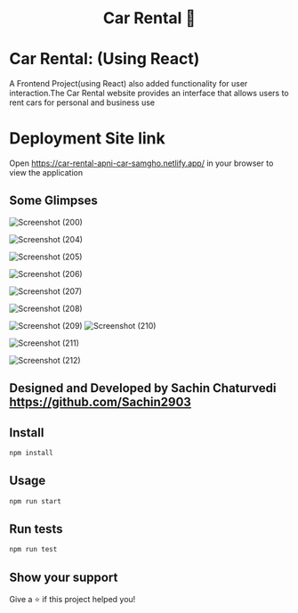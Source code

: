 
<h1 align="center">Car Rental 👋</h1>


# Car Rental: (Using React)
A Frontend Project(using React) also added functionality for user interaction.The Car Rental website provides an interface that allows users to rent cars for personal and business use



# Deployment Site link
Open https://car-rental-apni-car-samgho.netlify.app/ in your browser to view the application

## Some Glimpses
![Screenshot (200)](https://github.com/Sachin2903/Car-Rental_Using_React/assets/92660783/1676ad29-1b8c-4e73-9f98-59013c411891)

![Screenshot (204)](https://github.com/Sachin2903/Car-Rental_Using_React/assets/92660783/5936a1df-5791-43cb-8c52-e797043004cf)

![Screenshot (205)](https://github.com/Sachin2903/Car-Rental_Using_React/assets/92660783/3fe23f42-270d-45d4-a982-14f295f9c2a5)

![Screenshot (206)](https://github.com/Sachin2903/Car-Rental_Using_React/assets/92660783/f279f4d3-745a-4b50-8027-42f2ad659bba)

![Screenshot (207)](https://github.com/Sachin2903/Car-Rental_Using_React/assets/92660783/4cb982fe-6041-4a2b-80e2-bf9a70c9d889)

![Screenshot (208)](https://github.com/Sachin2903/Car-Rental_Using_React/assets/92660783/dafe12c1-8f93-4e08-9c30-7c5b77550cc6)

![Screenshot (209)](https://github.com/Sachin2903/Car-Rental_Using_React/assets/92660783/37d22846-60b8-42db-9733-d17edf72af94)
![Screenshot (210)](https://github.com/Sachin2903/Car-Rental_Using_React/assets/92660783/65e327fc-6f60-48b2-9bb7-7ebc5fa2b5aa)

![Screenshot (211)](https://github.com/Sachin2903/Car-Rental_Using_React/assets/92660783/0d18b90e-e1ec-4859-a1ab-cbc9737b348f)

![Screenshot (212)](https://github.com/Sachin2903/Car-Rental_Using_React/assets/92660783/c6b56ad0-d9c2-469f-a428-4dde3de99d77)


## Designed and Developed by  Sachin Chaturvedi https://github.com/Sachin2903



## Install

```sh
npm install
```

## Usage

```sh
npm run start
```

## Run tests

```sh
npm run test
```

## Show your support

Give a ⭐️ if this project helped you!
